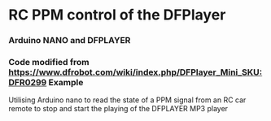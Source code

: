 # RC PPM control of the DFPlayer

### Arduino NANO and DFPLAYER
### Code modified from https://www.dfrobot.com/wiki/index.php/DFPlayer_Mini_SKU:DFR0299 Example



Utilising Arduino nano to read the state of a PPM signal from an RC car remote to stop and start the playing of the DFPLAYER MP3 player




